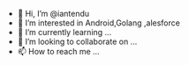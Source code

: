 - 👋 Hi, I’m @iantendu
- 👀 I’m interested in Android,Golang ,alesforce
- 🌱 I’m currently learning ...
- 💞️ I’m looking to collaborate on ...
- 📫 How to reach me ...

<!---
iantendu/iantendu is a ✨ special ✨ repository because its `README.md` (this file) appears on your GitHub profile.
You can click the Preview link to take a look at your changes.
--->

